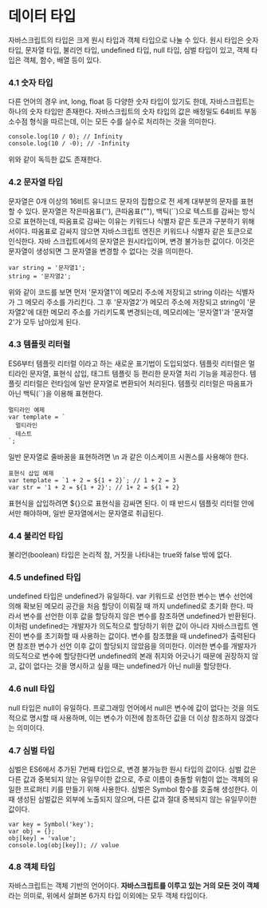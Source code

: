 # 데이터 타입
자바스크립트의 타입은 크게 원시 타입과 객체 타입으로 나눌 수 있다. 원시 타입은 숫자 타입, 문자열 타입, 불리언 타입, undefined 타입, null 타입, 심벌 타입이 있고, 객체 타입은 객체, 함수, 배열 등이 있다.


### 4.1 숫자 타입
다른 언어의 경우 int, long, float 등 다양한 숫자 타입이 있기도 한데, 자바스크립트는 하나의 숫자 타입만 존재한다.
자바스크립트의 숫자 타입의 값은 배정밀도 64비트 부동소수점 형식을 따르는데, 이는 모든 수를 실수로 처리하는 것을 의미한다.
```
console.log(10 / 0); // Infinity
console.log(10 / -0); // -Infinity
```
위와 같이 독득한 값도 존재한다.


### 4.2 문자열 타입
문자열은 0개 이상의 16비트 유니코드 문자의 집합으로 전 세계 대부분의 문자를 표현할 수 있다.
문자열은 작은따옴표(''), 큰따옴표(""), 백틱(``)으로 텍스트를 감싸는 방식으로 표현하는데, 따옴표로 감싸는 이유는 키워드나 식별자 같은 토큰과 구분하기 위해서이다. 따옴표로 감싸지 않으면 자바스크립트 엔진은 키워드나 식별자 같은 토큰으로 인식한다.
자바 스크립트에서의 문자열은 원시타입이며, 변경 불가능한 값이다. 이것은 문자열이 생성되면 그 문자열을 변경할 수 없다는 것을 의미한다.
```
var string = '문자열1';
string = '문자열2';
```
위와 같이 코드를 보면 먼저 '문자열1'이 메모리 주소에 저장되고 string 이라는 식별자가 그 메모리 주소를 가리킨다. 그 후 '문자열2'가 메모리 주소에 저장되고 string이 '문자열2'에 대한 메모리 주소를 가리키도록 변경되는데, 메모리에는 '문자열1'과 '문자열2'가 모두 남아있게 된다.


### 4.3 템플릿 리터럴
ES6부터 템플릿 리터럴 이라고 하는 새로운 표기법이 도입되었다. 템플릿 리터럴은 멀티라인 문자열, 표현식 삽입, 태그트 템플릿 등 편리한 문자열 처리 기능을 제공한다. 템플릿 리터럴은 런타임에 일반 문자열로 변환되어 처리된다.
템플릿 리터럴은 따옴표가 아닌 백틱(``)을 이용해 표현한다.
```
멀티라인 예제
var template = `
  멀티라인
  테스트
`;
```
일반 문자열로 줄바꿈을 표현하려면 \n 과 같은 이스케이프 시퀀스를 사용해야 한다.



```
표현식 삽입 예제
var template = `1 + 2 = ${1 + 2}`; // 1 + 2 = 3
var str = '1 + 2 = ${1 + 2}'; // 1+ 2 = ${1 + 2}
```
표현식을 삽입하려면 ${}으로 표현식을 감싸면 된다. 이 때 반드시 템플릿 리터럴 안에서만 해야하며, 일반 문자열에서는 문자열로 취급된다.


### 4.4 불리언 타입
불리언(boolean) 타입은 논리적 참, 거짓을 나타내는 true와 false 밖에 없다.


### 4.5 undefined 타입
undefined 타입은 undefined가 유일하다. var 키워드로 선언한 변수는 변수 선언에 의해 확보된 메모리 공간을 처음 할당이 이뤄질 때 까지 undefined로 초기화 한다. 따라서 변수를 선언한 이후 값을 할당하지 않은 변수를 참조하면 undefined가 반환된다.
이처럼 undefined는 개발자가 의도적으로 할당하기 위한 값이 아니라 자바스크립트 엔진이 변수를 초기화할 때 사용하는 값이다. 변수를 참조했을 때 undefined가 출력된다면 참조한 변수가 선언 이후 값이 할당되지 않았음을 의미한다.
이러한 변수를 개발자가 의도적으로 변수에 할당한다면 undefined의 본래 취지와 어긋나기 때문에 권장하지 않고, 값이 없다는 것을 명시하고 싶을 때는 undefined가 아닌 null을 할당한다.


### 4.6 null 타입
null 타입은 null이 유일하다. 프로그래밍 언어에서 null은 변수에 값이 없다는 것을 의도적으로 명시할 때 사용하며, 이는 변수가 이전에 참조하던 값을 더 이상 참조하지 않겠다는 의미이다.


### 4.7 심벌 타입
심벌은 ES6에서 추가된 7번째 타입으로, 변경 불가능한 원시 타입의 값이다. 심벌 값은 다른 값과 중복되지 않는 유일무이한 값으로, 주로 이름이 충돌할 위험이 없는 객체의 유일한 프로퍼티 키를 만들기 위해 사용한다.
심벌은 Symbol 함수를 호출해 생성한다. 이때 생성된 심벌값은 외부에 노출되지 않으며, 다른 값과 절대 중복되지 않는 유일무이한 값이다.
```
var key = Symbol('key');
var obj = {};
obj[key] = 'value';
console.log(obj[key]); // value
```


### 4.8 객체 타입
자바스크립트는 객체 기반의 언어이다. **자바스크립트를 이루고 있는 거의 모든 것이 객체**라는 의미로, 위에서 살펴본 6가지 타입 이외에는 모두 객체 타입이다.